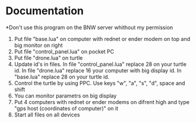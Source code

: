 # Documentation
*Don't use this program on the BNW server whithout my permission
1. Put file "base.lua" on computer with rednet or ender modem on top and big monitor on right
2. Put file "control_panel.lua" on pocket PC
3. Put file "drone.lua" on turtle
4. Update id's in files. In file "control_panel.lua" replace 28 on your turtle id. In file "drone.lua" replace 16 your computer with big display id. In "base.lua" replace 28 on your turtle id.
5. Control the turtle by using PPC. Use keys "w", "a", "s", "d", space and shift 
6. You can monitor parametrs on big display
7. Put 4 computers with rednet or ender modems on difrent high and type "gps host (coordinates of computer)" on it
8. Start all files on all devices
